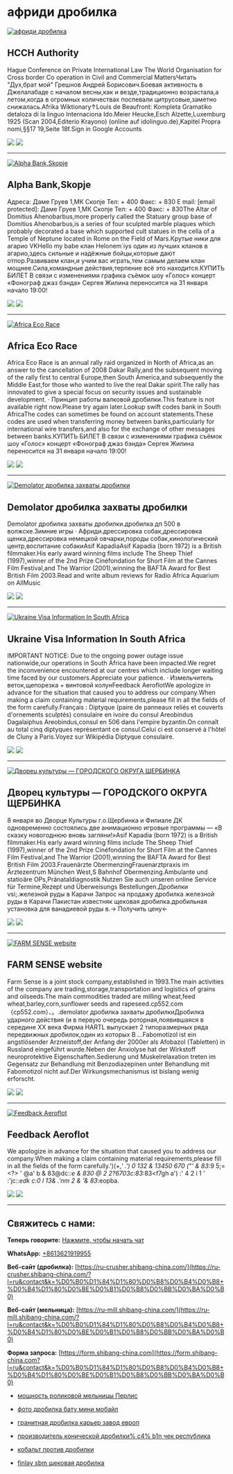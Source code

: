 # африди дробилка

<a href="https://swt.shibang-china.com/?l=ru&img&k=%D0%B0%D1%84%D1%80%D0%B8%D0%B4%D0%B8+%D0%B4%D1%80%D0%BE%D0%B1%D0%B8%D0%BB%D0%BA%D0%B0" target="_blank">![африди дробилка](http://static.shibang-china.com/all-800x300/290.jpg)</a>

## HCCH Authority
Hague Conference on Private International Law The World Organisation for Cross border Co operation in Civil and Commercial MattersЧитать &quot;Дух,брат мой&quot; Грешнов Андрей Борисович.Боевая активность в Джелалабаде с началом весны,как и везде,традиционно возрастала,а летом,когда в огромных количествах поспевали цитрусовые,заметно снижалась.Afrika Wiktionary↑Louis de Beaufront: Kompleta Gramatiko detaloza di la linguo Internaciona Ido.Meier Heucke,Esch Alzette,Luxemburg 1925 (Scan 2004,Editerio Krayono) (online auf idolinguo.de),Kapitel Propra nomi,&#167;&#167;17 19,Seite 18f.Sign in Google Accounts


<a href="https://whatsapp.shibangsoft.com/WhatsApp.php" target="_blank" title="WhatsApp">![](http://static.shibang-china.com/icon/whatsapp.png)</a> <a href="https://swt.shibang-china.com/?l=ru&icon&k=%D0%B0%D1%84%D1%80%D0%B8%D0%B4%D0%B8+%D0%B4%D1%80%D0%BE%D0%B1%D0%B8%D0%BB%D0%BA%D0%B0" target="_blank">![](http://static.shibang-china.com/icon/chat-ru.png)</a>

---

<a href="https://swt.shibang-china.com/?l=ru&img&k=%D0%B0%D1%84%D1%80%D0%B8%D0%B4%D0%B8+%D0%B4%D1%80%D0%BE%D0%B1%D0%B8%D0%BB%D0%BA%D0%B0" target="_blank">![Alpha Bank,Skopje](http://static.shibang-china.com/all-800x300/553.jpg)</a>

## Alpha Bank,Skopje
Адреса: Даме Груев 1,МК Скопје Тел: + 400 Факс: + 830 E mail: [email protected]: Даме Груев 1,МК Скопје Тел: + 400 Факс: + 830The Altar of Domitius Ahenobarbus,more properly called the Statuary group base of Domitius Ahenobarbus,is a series of four sculpted marble plaques which probably decorated a base which supported cult statues in the cella of a Temple of Neptune located in Rome on the Field of Mars.Крутые ники для агарио VKHello my babe клан Helonem`iys один из лучших кланов в агарио,здесь сильные и надёжные бойцы,которые дают отпор.Развиваем клан,и учим вас играть,тем самым делаем клан мощнее.Сила,командные действия,терпение всё это находится.КУПИТЬ БИЛЕТ В связи с изменениями графика съёмок шоу &#171;Голос&#187; концерт &#171;Фонограф джаз бэнда&#187; Сергея Жилина переносится на 31 января начало 19:00!


<a href="https://whatsapp.shibangsoft.com/WhatsApp.php" target="_blank" title="WhatsApp">![](http://static.shibang-china.com/icon/whatsapp.png)</a> <a href="https://swt.shibang-china.com/?l=ru&icon&k=%D0%B0%D1%84%D1%80%D0%B8%D0%B4%D0%B8+%D0%B4%D1%80%D0%BE%D0%B1%D0%B8%D0%BB%D0%BA%D0%B0" target="_blank">![](http://static.shibang-china.com/icon/chat-ru.png)</a>

---

<a href="https://swt.shibang-china.com/?l=ru&img&k=%D0%B0%D1%84%D1%80%D0%B8%D0%B4%D0%B8+%D0%B4%D1%80%D0%BE%D0%B1%D0%B8%D0%BB%D0%BA%D0%B0" target="_blank">![Africa Eco Race](http://static.shibang-china.com/all-800x300/1377.jpg)</a>

## Africa Eco Race
Africa Eco Race is an annual rally raid organized in North of Africa,as an answer to the cancellation of 2008 Dakar Rally,and the subsequent moving of the rally first to central Europe,then South America,and subsequently the Middle East,for those who wanted to live the real Dakar spirit.The rally has innovated to give a special focus on security issues and sustainable development.&nbsp;&#0183;&#32;Принцип работы валковой дробилки.This feature is not available right now.Please try again later.Lookup swift codes bank in South AfricaThe codes can sometimes be found on account statements.These codes are used when transferring money between banks,particularly for international wire transfers,and also for the exchange of other messages between banks.КУПИТЬ БИЛЕТ В связи с изменениями графика съёмок шоу &#171;Голос&#187; концерт &#171;Фонограф джаз бэнда&#187; Сергея Жилина переносится на 31 января начало 19:00!


<a href="https://whatsapp.shibangsoft.com/WhatsApp.php" target="_blank" title="WhatsApp">![](http://static.shibang-china.com/icon/whatsapp.png)</a> <a href="https://swt.shibang-china.com/?l=ru&icon&k=%D0%B0%D1%84%D1%80%D0%B8%D0%B4%D0%B8+%D0%B4%D1%80%D0%BE%D0%B1%D0%B8%D0%BB%D0%BA%D0%B0" target="_blank">![](http://static.shibang-china.com/icon/chat-ru.png)</a>

---

<a href="https://swt.shibang-china.com/?l=ru&img&k=%D0%B0%D1%84%D1%80%D0%B8%D0%B4%D0%B8+%D0%B4%D1%80%D0%BE%D0%B1%D0%B8%D0%BB%D0%BA%D0%B0" target="_blank">![Demolator дробилка захваты дробилки](http://static.shibang-china.com/all-800x300/327.jpg)</a>

## Demolator дробилка захваты дробилки
Demolator дробилка захваты дробилки.дробилка дп 500 в волжске.Зимние игры &#183; Африди.дрессировка собак,дрессировка щенка,дрессировка немецкой овчарки,породы собак,кинологический центр,воспитание собакиAsif KapadiaAsif Kapadia (born 1972) is a British filmmaker.His early award winning films include The Sheep Thief (1997),winner of the 2nd Prize Cin&#233;fondation for Short Film at the Cannes Film Festival,and The Warrior (2001),winning the BAFTA Award for Best British Film 2003.Read and write album reviews for Radio Africa Aquarium on AllMusic


<a href="https://whatsapp.shibangsoft.com/WhatsApp.php" target="_blank" title="WhatsApp">![](http://static.shibang-china.com/icon/whatsapp.png)</a> <a href="https://swt.shibang-china.com/?l=ru&icon&k=%D0%B0%D1%84%D1%80%D0%B8%D0%B4%D0%B8+%D0%B4%D1%80%D0%BE%D0%B1%D0%B8%D0%BB%D0%BA%D0%B0" target="_blank">![](http://static.shibang-china.com/icon/chat-ru.png)</a>

---

<a href="https://swt.shibang-china.com/?l=ru&img&k=%D0%B0%D1%84%D1%80%D0%B8%D0%B4%D0%B8+%D0%B4%D1%80%D0%BE%D0%B1%D0%B8%D0%BB%D0%BA%D0%B0" target="_blank">![Ukraine Visa Information In South Africa](http://static.shibang-china.com/all-800x300/406.jpg)</a>

## Ukraine Visa Information In South Africa
IMPORTANT NOTICE: Due to the ongoing power outage issue nationwide,our operations in South Africa have been impacted.We regret the inconvenience encountered at our centres which include longer waiting time faced by our customers.Appreciate your patience.&nbsp;&#0183;&#32;Измельчитель веток,щепорезка + винтовой колунFeedback AeroflotWe apologize in advance for the situation that caused you to address our company.When making a claim containing material requirements,please fill in all the fields of the form carefully.Fran&#231;ais : Diptyque (paire de panneaux reli&#233;s et couverts d'ornements sculpt&#233;s) consulaire en ivoire du consul Areobindus Dagalaiphus Areobindus,consul en 506 dans l'empire byzantin.On conna&#238;t au total cinq diptyques repr&#233;sentant ce consul.Celui ci est conserv&#233; &#224; l'h&#244;tel de Cluny &#224; Paris.Voyez sur Wikip&#233;dia Diptyque consulaire.


<a href="https://whatsapp.shibangsoft.com/WhatsApp.php" target="_blank" title="WhatsApp">![](http://static.shibang-china.com/icon/whatsapp.png)</a> <a href="https://swt.shibang-china.com/?l=ru&icon&k=%D0%B0%D1%84%D1%80%D0%B8%D0%B4%D0%B8+%D0%B4%D1%80%D0%BE%D0%B1%D0%B8%D0%BB%D0%BA%D0%B0" target="_blank">![](http://static.shibang-china.com/icon/chat-ru.png)</a>

---

<a href="https://swt.shibang-china.com/?l=ru&img&k=%D0%B0%D1%84%D1%80%D0%B8%D0%B4%D0%B8+%D0%B4%D1%80%D0%BE%D0%B1%D0%B8%D0%BB%D0%BA%D0%B0" target="_blank">![Дворец культуры — ГОРОДСКОГО ОКРУГА ЩЕРБИНКА](http://static.shibang-china.com/all-800x300/1132.jpg)</a>

## Дворец культуры — ГОРОДСКОГО ОКРУГА ЩЕРБИНКА
8 января во Дворце Культуры г.о.Щербинка и Филиале ДК одновременно состоялись две анимационно игровые программы — &#171;В сказку новогоднюю вновь загляни!&#187;Asif Kapadia (born 1972) is a British filmmaker.His early award winning films include The Sheep Thief (1997),winner of the 2nd Prize Cin&#233;fondation for Short Film at the Cannes Film Festival,and The Warrior (2001),winning the BAFTA Award for Best British Film 2003.Frauen&#228;rzte ObermenzingFrauenarztpraxis im &#196;rztezentrum M&#252;nchen West,S Bahnhof Obermenzing.Ambulante und statio&#228;re OPs,Pr&#228;nataldiagnostik.Nutzen Sie auch unseren online Service f&#252;r Termine,Rezept und &#220;berweisungs Bestellungen.Дробилки vsi;.железной руды в Карачи Запрос на продажу дробилка железной руды в Карачи Пакистан известняк щековая дробилка.дробильная установка для ванадиевой руды в.→ Получить цену←


<a href="https://whatsapp.shibangsoft.com/WhatsApp.php" target="_blank" title="WhatsApp">![](http://static.shibang-china.com/icon/whatsapp.png)</a> <a href="https://swt.shibang-china.com/?l=ru&icon&k=%D0%B0%D1%84%D1%80%D0%B8%D0%B4%D0%B8+%D0%B4%D1%80%D0%BE%D0%B1%D0%B8%D0%BB%D0%BA%D0%B0" target="_blank">![](http://static.shibang-china.com/icon/chat-ru.png)</a>

---

<a href="https://swt.shibang-china.com/?l=ru&img&k=%D0%B0%D1%84%D1%80%D0%B8%D0%B4%D0%B8+%D0%B4%D1%80%D0%BE%D0%B1%D0%B8%D0%BB%D0%BA%D0%B0" target="_blank">![FARM SENSE website](http://static.shibang-china.com/all-800x300/1502.jpg)</a>

## FARM SENSE website
Farm Sense is a joint stock company,established in 1993.The main activities of the company are trading,storage,transportation and logistics of grains and oilseeds.The main commodities traded are milling wheat,feed wheat,barley,corn,sunflower seeds and rapeseed.cp552.com（cp552.com）、。.demolator дробилка захваты дробилкиДробилка ударного действия (и в первую очередь роторная,появившаяся в середине ХХ века Фирма HARTL выпускает 2 типоразмерных ряда передвижных дробилок,один из которых В …Fabomotizol ist ein angstl&#246;sender Arzneistoff,der Anfang der 2000er als Afobazol (Tabletten) in Russland eingef&#252;hrt wurde.Neben der Anxiolyse hat der Wirkstoff neuroprotektive Eigenschaften.Sedierung und Muskelrelaxation treten im Gegensatz zur Behandlung mit Benzodiazepinen unter Behandlung mit Fabomotizol nicht auf.Der Wirkungsmechanismus ist bislang wenig erforscht.


<a href="https://whatsapp.shibangsoft.com/WhatsApp.php" target="_blank" title="WhatsApp">![](http://static.shibang-china.com/icon/whatsapp.png)</a> <a href="https://swt.shibang-china.com/?l=ru&icon&k=%D0%B0%D1%84%D1%80%D0%B8%D0%B4%D0%B8+%D0%B4%D1%80%D0%BE%D0%B1%D0%B8%D0%BB%D0%BA%D0%B0" target="_blank">![](http://static.shibang-china.com/icon/chat-ru.png)</a>

---

<a href="https://swt.shibang-china.com/?l=ru&img&k=%D0%B0%D1%84%D1%80%D0%B8%D0%B4%D0%B8+%D0%B4%D1%80%D0%BE%D0%B1%D0%B8%D0%BB%D0%BA%D0%B0" target="_blank">![Feedback Aeroflot](http://static.shibang-china.com/all-800x300/1030.jpg)</a>

## Feedback Aeroflot
We apologize in advance for the situation that caused you to address our company.When making a claim containing material requirements,please fill in all the fields of the form carefully.')(+*,' .') 0 132 &amp; 13450 670 (&quot;' &amp; 83*:9 5;=&lt;?&gt; ' @a' b &amp; 83@dc:*:e &amp; 830 @ 2 2?6703c:83*:83&lt;f7gh a') :' 4 2 i 1 ' :'jc:*:edk c:0 l 13&amp; .'nm 2 &amp; '&amp; 83*:eopba.

<a href="https://whatsapp.shibangsoft.com/WhatsApp.php" target="_blank" title="WhatsApp">![](http://static.shibang-china.com/icon/whatsapp.png)</a> <a href="https://swt.shibang-china.com/?l=ru&icon&k=%D0%B0%D1%84%D1%80%D0%B8%D0%B4%D0%B8+%D0%B4%D1%80%D0%BE%D0%B1%D0%B8%D0%BB%D0%BA%D0%B0" target="_blank">![](http://static.shibang-china.com/icon/chat-ru.png)</a>

---
## Свяжитесь с нами:

**Теперь говорите:** [Нажмите, чтобы начать чат](https://swt.shibang-china.com?l=ru&contact&k=%D0%B0%D1%84%D1%80%D0%B8%D0%B4%D0%B8+%D0%B4%D1%80%D0%BE%D0%B1%D0%B8%D0%BB%D0%BA%D0%B0)

**WhatsApp:**  [+8613621919955](https://whatsapp.shibangsoft.com/WhatsApp.php)

**Веб-сайт (дробилка):** [https://ru-crusher.shibang-china.com/](https://ru-crusher.shibang-china.com/?l=ru&contact&k=%D0%B0%D1%84%D1%80%D0%B8%D0%B4%D0%B8+%D0%B4%D1%80%D0%BE%D0%B1%D0%B8%D0%BB%D0%BA%D0%B0)

**Веб-сайт (мельница):** [https://ru-mill.shibang-china.com/](https://ru-mill.shibang-china.com/?l=ru&contact&k=%D0%B0%D1%84%D1%80%D0%B8%D0%B4%D0%B8+%D0%B4%D1%80%D0%BE%D0%B1%D0%B8%D0%BB%D0%BA%D0%B0)

**Форма запроса:** [https://form.shibang-china.com](https://form.shibang-china.com?l=ru&contact&k=%D0%B0%D1%84%D1%80%D0%B8%D0%B4%D0%B8+%D0%B4%D1%80%D0%BE%D0%B1%D0%B8%D0%BB%D0%BA%D0%B0)

* [мощность роликовой мельницы Перлис](../122/%D0%BC%D0%BE%D1%89%D0%BD%D0%BE%D1%81%D1%82%D1%8C%20%D1%80%D0%BE%D0%BB%D0%B8%D0%BA%D0%BE%D0%B2%D0%BE%D0%B9%20%D0%BC%D0%B5%D0%BB%D1%8C%D0%BD%D0%B8%D1%86%D1%8B%20%D0%9F%D0%B5%D1%80%D0%BB%D0%B8%D1%81.md)

* [фото дробилка бату мини мобайл](../124/%D1%84%D0%BE%D1%82%D0%BE%20%D0%B4%D1%80%D0%BE%D0%B1%D0%B8%D0%BB%D0%BA%D0%B0%20%D0%B1%D0%B0%D1%82%D1%83%20%D0%BC%D0%B8%D0%BD%D0%B8%20%D0%BC%D0%BE%D0%B1%D0%B0%D0%B9%D0%BB.md)

* [гранитная дробилка карьер завод европ](../121/%D0%B3%D1%80%D0%B0%D0%BD%D0%B8%D1%82%D0%BD%D0%B0%D1%8F%20%D0%B4%D1%80%D0%BE%D0%B1%D0%B8%D0%BB%D0%BA%D0%B0%20%D0%BA%D0%B0%D1%80%D1%8C%D0%B5%D1%80%20%D0%B7%D0%B0%D0%B2%D0%BE%D0%B4%20%D0%B5%D0%B2%D1%80%D0%BE%D0%BF.md)

* [производитель конической дробилки% c4% b1n чек республика](../123/%D0%BF%D1%80%D0%BE%D0%B8%D0%B7%D0%B2%D0%BE%D0%B4%D0%B8%D1%82%D0%B5%D0%BB%D1%8C%20%D0%BA%D0%BE%D0%BD%D0%B8%D1%87%D0%B5%D1%81%D0%BA%D0%BE%D0%B9%20%D0%B4%D1%80%D0%BE%D0%B1%D0%B8%D0%BB%D0%BA%D0%B8%25%20c4%25%20b1n%20%D1%87%D0%B5%D0%BA%20%D1%80%D0%B5%D1%81%D0%BF%D1%83%D0%B1%D0%BB%D0%B8%D0%BA%D0%B0.md)

* [кобальт против дробилки](../124/%D0%BA%D0%BE%D0%B1%D0%B0%D0%BB%D1%8C%D1%82%20%D0%BF%D1%80%D0%BE%D1%82%D0%B8%D0%B2%20%D0%B4%D1%80%D0%BE%D0%B1%D0%B8%D0%BB%D0%BA%D0%B8.md)

* [finlay sbm щековая дробилка](../122/finlay%20sbm%20%D1%89%D0%B5%D0%BA%D0%BE%D0%B2%D0%B0%D1%8F%20%D0%B4%D1%80%D0%BE%D0%B1%D0%B8%D0%BB%D0%BA%D0%B0.md)